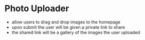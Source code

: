 Photo Uploader
===

- allow users to drag and drop images to the homepage
- upon submit the user will be given a private link to share
- the shared link will be a gallery of the images the user uploaded

